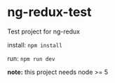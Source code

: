 # ng-redux-test
Test project for ng-redux

install: `npm install`

run: `npm run dev`

**note:** this project needs node >= 5
